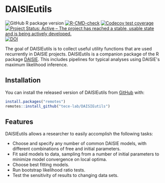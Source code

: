 
# DAISIEutils

<!-- badges: start -->
![GitHub R package version](https://img.shields.io/github/r-package/v/tece-lab/DAISIEutils)
[![R-CMD-check](https://github.com/tece-lab/DAISIEutils/workflows/R-CMD-check/badge.svg)](https://github.com/tece-lab/DAISIEutils/actions)
[![Codecov test coverage](https://codecov.io/gh/tece-lab/DAISIEutils/branch/master/graph/badge.svg)](https://codecov.io/gh/tece-lab/DAISIEutils?branch=master)
[![Project Status: Active – The project has reached a stable, usable state and is being actively developed.](https://www.repostatus.org/badges/latest/active.svg)](https://www.repostatus.org/#active)
[![DOI](https://zenodo.org/badge/DOI/10.5281/zenodo.4721424.svg)](https://doi.org/10.5281/zenodo.4721424)
<!-- badges: end -->

The goal of DAISIEutils is to collect useful utility functions that are used recurrently in DAISIE projects. DAISIEutils is a companion package of the R package [DAISIE](https://github.com/rsetienne/DAISIE).
This includes pipelines for typical analyses using DAISIE's maximum likelihood inference.

## Installation

You can install the released version of DAISIEutils from [GitHub](https://github.com/tece-lab/DAISIEutils) with:

``` r
install.packages("remotes")
remotes::install_github("tece-lab/DAISIEutils")
```

## Features

DAISIEutils allows a researcher to easily accomplish the following tasks:

* Choose and specify any number of common DAISIE models, with different combinations of free and initial parameters.
* Fit said models to data, sampling from a number of initial parameters to minimize model convergence on local optima.
* Choose best fitting models.
* Run bootstrap likelihood ratio tests.
* Test the sensitivity of results to changing data sets.
